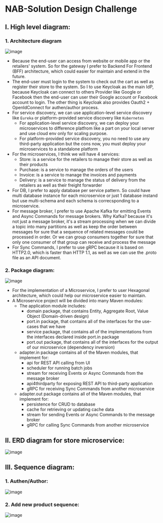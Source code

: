 # NAB-Solution Design Challenge
## I. High level diagram:
### 1. Architecture diagram
  ![image](https://user-images.githubusercontent.com/24229179/179405022-6f93ba1d-2852-4b0c-8ad6-90fe20285982.png)
  - Because the end-user can access from website or mobile app or the retailers' system. So for the gateway I prefer to Backend For Frontend (BFF) architecture, which could easier for maintain and extend in the future.
  - The end-user must login to the system to check out the cart as well as register their store to the system. So I to use Keycloak as the main IdP, because Keycloak can connect to others Provider like Google or Facebook then the end-user can user their Google account or Facebook account to login. The other thing is Keycloak also provides Oauth2 + OpenIdConnect for authen/author process.
  - For service discovery, we can use application-level service discovery like `Eureka` or platform-provided service discovery like `Kubernetes`
    * For application-level service discovery, we can deploy your microservices to difference platfrom like a part on your local server and use cloud env only for scaling purpose.
    * For platform-provided service discovery, you no need to use any third-party application but the cons now, you must deploy your microservices to a standalone platform
  - For the microservices, I think we will have 4 services:
    * Store: is a service for the retailers to manage their store as well as their products
    * Purchase: is a service to manage the orders of the users
    * Invoice: is a service to manage the invoices and payments
    * Delivery: is a service to manage the status of delivery from the retailers as well as their freight forwarder
  - For DB, I prefer to apply database per service pattern. So could have multi database instance for each microservice or just 1 database instand but use multi-schema and each schema is correcsponding to a microservice.
  - For message broker, I prefer to use Apache Kafka for emitting Events and Async Commands for message brokers. Why Kafka? because it's not just a message broker, it's a stream processing when we can divide a topic into many partitions as well as keep the order between messages for sure that a sequence of related messages could be processed in order. Or we can group consumers together for sure that only one consumer of that group can receive and process the message
  - For Sync Commands, I prefer to use gRPC because it is based on HTTP2.0, which is faster than HTTP 1.1, as well as we can use the .proto file as an API document.
### 2. Package diagram:
  ![image](https://user-images.githubusercontent.com/24229179/179405247-3263884c-c1a4-4383-a1dc-4a1f1049ba35.png)
  - For the implementation of a Microservice, I prefer to user Hexagonal architecture, which could help our microservice easier to maintain.
  - A Microservice project will be divided into many Maven modules:
    * The application module includes:
      + domain package, that contains Entity, Aggregate Root, Value Object (Domain-driven design)
      + port.in package, that contains all of the interfaces for the use-cases that we have
      + service package, that contains all of the implementations from the interfaces declared inside port.in package
      + port.out package, that contains all of the interfaces for the output of our microservice (dependency inversion)
    * adapter.in package contains all of the Maven modules, that implement for:
      + api for REST API calling from UI
      + scheduler for running batch jobs
      + stream for receiving Events or Async Commands from the message broker
      + api4thirdparty for exposing REST API to third-party application
      + gRPC for receiving Sync Commands from another microservice
    * adapter.out package contains all of the Maven modules, that implement for:
      + persistence for CRUD to database
      + cache for retrieving or updating cache data
      + stream for sending Events or Async Commands to the message broker
      + gRPC for calling Sync Commands from another microservice
## II. ERD diagram for store microservice:
  ![image](https://user-images.githubusercontent.com/24229179/179405437-dd9a3a66-bfe5-41f7-893d-80444b3ab006.png)
## III. Sequence diagram:
### 1. Authen/Author:
  ![image](https://user-images.githubusercontent.com/24229179/179405534-8aab50c9-f288-4d85-b5d0-8a31a19ce268.png)
### 2. Add new product sequence:
  ![image](https://user-images.githubusercontent.com/24229179/179405725-67e25bd8-2ca5-4f18-bbbe-c9da1ceaa892.png)
